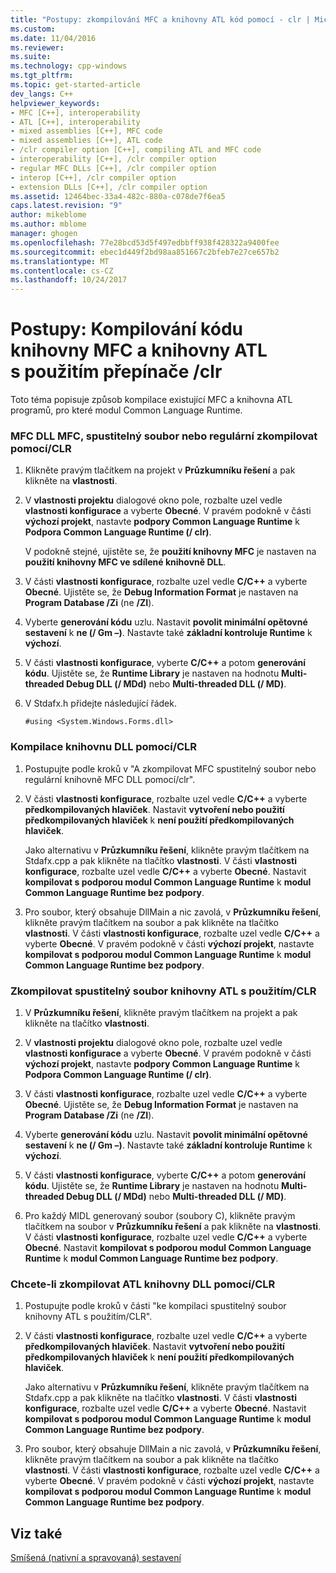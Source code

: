 ```yaml
---
title: "Postupy: zkompilování MFC a knihovny ATL kód pomocí - clr | Microsoft Docs"
ms.custom: 
ms.date: 11/04/2016
ms.reviewer: 
ms.suite: 
ms.technology: cpp-windows
ms.tgt_pltfrm: 
ms.topic: get-started-article
dev_langs: C++
helpviewer_keywords:
- MFC [C++], interoperability
- ATL [C++], interoperability
- mixed assemblies [C++], MFC code
- mixed assemblies [C++], ATL code
- /clr compiler option [C++], compiling ATL and MFC code
- interoperability [C++], /clr compiler option
- regular MFC DLLs [C++], /clr compiler option
- interop [C++], /clr compiler option
- extension DLLs [C++], /clr compiler option
ms.assetid: 12464bec-33a4-482c-880a-c078de7f6ea5
caps.latest.revision: "9"
author: mikeblome
ms.author: mblome
manager: ghogen
ms.openlocfilehash: 77e28bcd53d5f497edbbff938f428322a9400fee
ms.sourcegitcommit: ebec1d449f2bd98aa851667c2bfeb7e27ce657b2
ms.translationtype: MT
ms.contentlocale: cs-CZ
ms.lasthandoff: 10/24/2017
---
```

# <a name="how-to-compile-mfc-and-atl-code-by-using-clr"></a>Postupy: Kompilování kódu knihovny MFC a knihovny ATL s použitím přepínače /clr
Toto téma popisuje způsob kompilace existující MFC a knihovna ATL programů, pro které modul Common Language Runtime.  
  
### <a name="to-compile-an-mfc-executable-or-regular-mfc-dll-by-using-clr"></a>MFC DLL MFC, spustitelný soubor nebo regulární zkompilovat pomocí/CLR  
  
1.  Klikněte pravým tlačítkem na projekt v **Průzkumníku řešení** a pak klikněte na **vlastnosti**.  
  
2.  V **vlastnosti projektu** dialogové okno pole, rozbalte uzel vedle **vlastnosti konfigurace** a vyberte **Obecné**. V pravém podokně v části **výchozí projekt**, nastavte **podpory Common Language Runtime** k **Podpora Common Language Runtime (/ clr)**.  
  
     V podokně stejné, ujistěte se, že **použití knihovny MFC** je nastaven na **použití knihovny MFC ve sdílené knihovně DLL**.  
  
3.  V části **vlastnosti konfigurace**, rozbalte uzel vedle **C/C++** a vyberte **Obecné**. Ujistěte se, že **Debug Information Format** je nastaven na **Program Database /Zi** (ne **/ZI**).  
  
4.  Vyberte **generování kódu** uzlu. Nastavit **povolit minimální opětovné sestavení** k **ne (/ Gm –)**. Nastavte také **základní kontroluje Runtime** k **výchozí**.  
  
5.  V části **vlastnosti konfigurace**, vyberte **C/C++** a potom **generování kódu**. Ujistěte se, že **Runtime Library** je nastaven na hodnotu **Multi-threaded Debug DLL (/ MDd)** nebo **Multi-threaded DLL (/ MD)**.  
  
6.  V Stdafx.h přidejte následující řádek.  
  
    ```  
    #using <System.Windows.Forms.dll>  
    ```  
  
### <a name="to-compile-an-mfc-extension-dll-by-using-clr"></a>Kompilace knihovnu DLL pomocí/CLR  
  
1.  Postupujte podle kroků v "A zkompilovat MFC spustitelný soubor nebo regulární knihovně MFC DLL pomocí/clr".  
  
2.  V části **vlastnosti konfigurace**, rozbalte uzel vedle **C/C++** a vyberte **předkompilovaných hlaviček**. Nastavit **vytvoření nebo použití předkompilovaných hlaviček** k **není použití předkompilovaných hlaviček**.  
  
     Jako alternativu v **Průzkumníku řešení**, klikněte pravým tlačítkem na Stdafx.cpp a pak klikněte na tlačítko **vlastnosti**. V části **vlastnosti konfigurace**, rozbalte uzel vedle **C/C++** a vyberte **Obecné**. Nastavit **kompilovat s podporou modul Common Language Runtime** k **modul Common Language Runtime bez podpory**.  
  
3.  Pro soubor, který obsahuje DllMain a nic zavolá, v **Průzkumníku řešení**, klikněte pravým tlačítkem na soubor a pak klikněte na tlačítko **vlastnosti**. V části **vlastnosti konfigurace**, rozbalte uzel vedle **C/C++** a vyberte **Obecné**. V pravém podokně v části **výchozí projekt**, nastavte **kompilovat s podporou modul Common Language Runtime** k **modul Common Language Runtime bez podpory**.  
  
### <a name="to-compile-an-atl-executable-by-using-clr"></a>Zkompilovat spustitelný soubor knihovny ATL s použitím/CLR  
  
1.  V **Průzkumníku řešení**, klikněte pravým tlačítkem na projekt a pak klikněte na tlačítko **vlastnosti**.  
  
2.  V **vlastnosti projektu** dialogové okno pole, rozbalte uzel vedle **vlastnosti konfigurace** a vyberte **Obecné**. V pravém podokně v části **výchozí projekt**, nastavte **podpory Common Language Runtime** k **Podpora Common Language Runtime (/ clr)**.  
  
3.  V části **vlastnosti konfigurace**, rozbalte uzel vedle **C/C++** a vyberte **Obecné**. Ujistěte se, že **Debug Information Format** je nastaven na **Program Database /Zi** (ne **/ZI**).  
  
4.  Vyberte **generování kódu** uzlu. Nastavit **povolit minimální opětovné sestavení** k **ne (/ Gm –)**. Nastavte také **základní kontroluje Runtime** k **výchozí**.  
  
5.  V části **vlastnosti konfigurace**, vyberte **C/C++** a potom **generování kódu**. Ujistěte se, že **Runtime Library** je nastaven na hodnotu **Multi-threaded Debug DLL (/ MDd)** nebo **Multi-threaded DLL (/ MD)**.  
  
6.  Pro každý MIDL generovaný soubor (soubory C), klikněte pravým tlačítkem na soubor v **Průzkumníku řešení** a pak klikněte na **vlastnosti**. V části **vlastnosti konfigurace**, rozbalte uzel vedle **C/C++** a vyberte **Obecné**. Nastavit **kompilovat s podporou modul Common Language Runtime** k **modul Common Language Runtime bez podpory**.  
  
### <a name="to-compile-an-atl-dll-by-using-clr"></a>Chcete-li zkompilovat ATL knihovny DLL pomocí/CLR  
  
1.  Postupujte podle kroků v části "ke kompilaci spustitelný soubor knihovny ATL s použitím/CLR".  
  
2.  V části **vlastnosti konfigurace**, rozbalte uzel vedle **C/C++** a vyberte **předkompilovaných hlaviček**. Nastavit **vytvoření nebo použití předkompilovaných hlaviček** k **není použití předkompilovaných hlaviček**.  
  
     Jako alternativu v **Průzkumníku řešení**, klikněte pravým tlačítkem na Stdafx.cpp a pak klikněte na tlačítko **vlastnosti**. V části **vlastnosti konfigurace**, rozbalte uzel vedle **C/C++** a vyberte **Obecné**. Nastavit **kompilovat s podporou modul Common Language Runtime** k **modul Common Language Runtime bez podpory**.  
  
3.  Pro soubor, který obsahuje DllMain a nic zavolá, v **Průzkumníku řešení**, klikněte pravým tlačítkem na soubor a pak klikněte na tlačítko **vlastnosti**. V části **vlastnosti konfigurace**, rozbalte uzel vedle **C/C++** a vyberte **Obecné**. V pravém podokně v části **výchozí projekt**, nastavte **kompilovat s podporou modul Common Language Runtime** k **modul Common Language Runtime bez podpory**.  
  
## <a name="see-also"></a>Viz také  
 [Smíšená (nativní a spravovaná) sestavení](../dotnet/mixed-native-and-managed-assemblies.md)